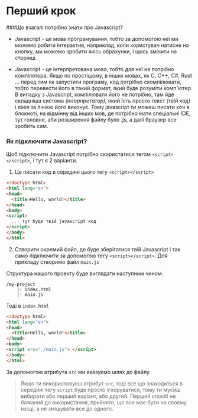 # Перший крок

###Що взагалі потрібно знати про Javascript?

- Javascript - це мова програмування, тобто за допомогою неї ми можемо робити інтерактив, наприклад, коли користувач натисне на кнопку, ми можемо зробити якісь обрахунки, і щось змінити на сторінці. 

- Javascript - це інтерпретована мова, тобто для неї не потрібно компілятора. Якщо по простішому, в інших мовах, як C, C++, C#, Rust ... перед тим як запустити програму, код потрібно скомпілювати, тобто перевести його в такий формат, який буде розуміти комп'ютер. В випадку з Javascript, компілювати його не потрібно, там йде складніша система _(інтерпретатор)_, який їсть просто текст _(твій код)_ і лінія за лінією його виконує. Тому javascript ти можеш писати хоч в блокноті, на відмінну від інших мов, де потрібно мати спеціальні IDE, тут головне, аби розширення файлу було .js, а далі браузер все зробить сам.

### Як підключити Javascript?

Щоб підключити Javascript потрібно скористатися тегом `<script></script>`, і тут є 2 варіанти.

1. Це писати код в середині цього тегу `<script></script>`

```html
<!doctype html>
<html lang="en">
<head>
  <title>Hello, world!</title>
</head>
<body>
<script>
  ... тут буде твій javascript код
</script>
</body>
</html>
```

2. Створити окремий файл, де буде зберігатися твій Javascript і так само підключити за допомогою тегу `<script></script>`. Для прикладу створимо файл `main.js`

Структура нашого проекту буде виглядати наступним чином:
```
/my-project 
    |- index.html
    |- main.js
```
Тоді в `index.html`

```html
<!doctype html>
<html lang="en">
<head>
  <title>Hello, world!</title>
</head>
<body>
<script src="./main.js"> </script>
</body>
</html>
```

За допомогою атрибута `src` ми вказуємо шлях до файлу.

> Якщо ти використовуєш атрибут `src`, тоді все що знаходиться в середині тегу `script` буде просто ігноруватися, тому ти мусиш вибирати або перший варіант, або другий. Перший спосіб не бажаний до використання, прийнято, що все має бути на своєму місці, а не змішувати все до одного.


